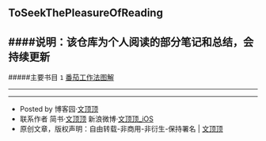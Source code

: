## ToSeekThePleasureOfReading

####说明：该仓库为个人阅读的部分笔记和总结，会持续更新
-------
#####主要书目
`1`  [番茄工作法图解](https://book.douban.com/subject/5916234/)



























-------
-------

- Posted by 博客园·[文顶顶](http://www.cnblogs.com/wendingding/)
- 联系作者 简书·[文顶顶](http://www.jianshu.com/users/c5703017b9f5/latest_articleshttp://www.jianshu.com/users/c5703017b9f5/latest_articles) 新浪微博·[文顶顶_iOS](http://weibo.com/p/1005053800117445/home?from=page_100505&mod=TAB#place)
- 原创文章，版权声明：自由转载-非商用-非衍生-保持署名 | [文顶顶](http://www.cnblogs.com/wendingding/)